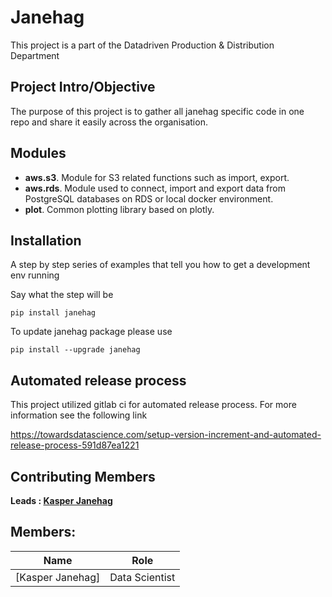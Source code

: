 # Janehag
This project is a part of the Datadriven Production & Distribution Department 

## Project Intro/Objective
The purpose of this project is to gather all janehag specific code in one repo and share it easily across the organisation. 

## Modules
- **aws.s3**. Module for S3 related functions such as import, export. 
- **aws.rds**. Module used to connect, import and export data from PostgreSQL databases on RDS or local docker environment. 
- **plot**. Common plotting library based on plotly. 

## Installation
A step by step series of examples that tell you how to get a development env running

Say what the step will be

```
pip install janehag
```

To update janehag package please use 

```
pip install --upgrade janehag 
```

## Automated release process

This project utilized gitlab ci for automated release process. For more information see the following link

https://towardsdatascience.com/setup-version-increment-and-automated-release-process-591d87ea1221

## Contributing Members

**Leads : [Kasper Janehag](https://janehag.com)**


## Members:

|Name     |  Role  | 
|---------|-----------------|
|[Kasper Janehag] | Data Scientist        |
